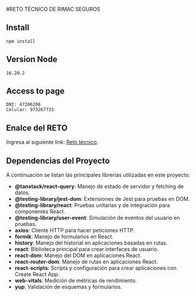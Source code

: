 #RETO TÉCNICO DE RIMAC SEGUROS
## Install
```npm install```

## Version Node
```16.20.2```

## Access to page
```
DNI: 47206206
Celular: 973267733
```
## Enalce del RETO
Ingresa al siguiente link: [Reto técnico](http://fnixtiago.github.io/).
## Dependencias del Proyecto

A continuación se listan las principales librerías utilizadas en este proyecto:

- **@tanstack/react-query**: Manejo de estado de servidor y fetching de datos.
- **@testing-library/jest-dom**: Extensiones de Jest para pruebas en DOM.
- **@testing-library/react**: Pruebas unitarias y de integración para componentes React.
- **@testing-library/user-event**: Simulación de eventos del usuario en pruebas.
- **axios**: Cliente HTTP para hacer peticiones HTTP.
- **formik**: Manejo de formularios en React.
- **history**: Manejo del historial en aplicaciones basadas en rutas.
- **react**: Biblioteca principal para crear interfaces de usuario.
- **react-dom**: Manejo del DOM en aplicaciones React.
- **react-router-dom**: Manejo de rutas en aplicaciones React.
- **react-scripts**: Scripts y configuración para crear aplicaciones con Create React App.
- **web-vitals**: Medición de métricas de rendimiento.
- **yup**: Validación de esquemas y formularios.